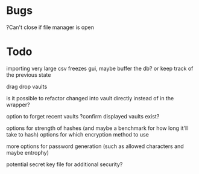 # Bugs
?Can't close if file manager is open

# Todo
importing very large csv freezes gui, maybe buffer the db? or keep track of the previous state

drag drop vaults

is it possible to refactor changed into vault directly instead of in the wrapper?

option to forget recent vaults
?confirm displayed vaults exist?

options for strength of hashes (and maybe a benchmark for how long it'll take to hash)
options for which encryption method to use

more options for password generation (such as allowed characters and maybe entrophy)

potential secret key file for additional security?

